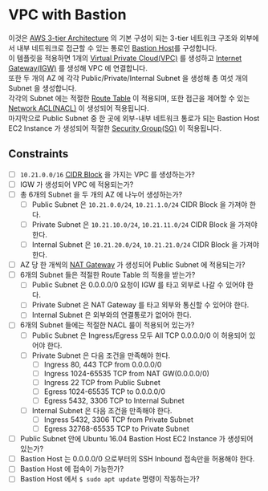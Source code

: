 # VPC with Bastion
이것은 [AWS 3-tier Architecture](https://slideplayer.com/slide/9251465/) 의 기본 구성이 되는 3-tier 네트워크 구조와 외부에서 내부 네트워크로 접근할 수 있는 통로인 [Bastion Host](https://en.wikipedia.org/wiki/Bastion_host)를 구성합니다.  
이 템플릿을 적용하면 1개의 [Virtual Private Cloud(VPC)](https://docs.aws.amazon.com/ko_kr/AmazonVPC/latest/UserGuide/VPC_Introduction.html) 를 생성하고 [Internet Gateway(IGW)](https://docs.aws.amazon.com/ko_kr/AmazonVPC/latest/UserGuide/VPC_Internet_Gateway.html) 를 생성해 VPC 에 연결합니다.  
또한 두 개의 AZ 에 각각 Public/Private/Internal Subnet 을 생성해 총 여섯 개의 Subnet 을 생성합니다.  
각각의 Subnet 에는 적절한 [Route Table](https://docs.aws.amazon.com/ko_kr/AmazonVPC/latest/UserGuide/VPC_Route_Tables.html) 이 적용되며, 또한 접근을 제어할 수 있는 [Network ACL(NACL)](https://docs.aws.amazon.com/ko_kr/AmazonVPC/latest/UserGuide/VPC_ACLs.html) 이 생성되어 적용됩니다.  
마지막으로 Public Subnet 중 한 곳에 외부-내부 네트워크 통로가 되는 Bastion Host EC2 Instance 가 생성되어 적절한 [Security Group(SG)](https://docs.aws.amazon.com/ko_kr/AWSEC2/latest/UserGuide/using-network-security.html) 이 적용됩니다.

## Constraints
- [ ] `10.21.0.0/16` [CIDR Block](https://ko.wikipedia.org/wiki/%EC%82%AC%EC%9D%B4%EB%8D%94_(%EB%84%A4%ED%8A%B8%EC%9B%8C%ED%82%B9)) 을 가지는 VPC 를 생성하는가?  
- [ ] IGW 가 생성되어 VPC 에 적용되는가?  
- [ ] 총 6개의 Subnet 을 두 개의 AZ 에 나누어 생성하는가?  
  - [ ] Public Subnet 은 `10.21.0.0/24`, `10.21.1.0/24` CIDR Block 을 가져야 한다.  
  - [ ] Private Subnet 은 `10.21.10.0/24`, `10.21.11.0/24` CIDR Block 을 가져야 한다.  
  - [ ] Internal Subnet 은 `10.21.20.0/24`, `10.21.21.0/24` CIDR Block 을 가져야 한다.  
- [ ] AZ 당 한 개씩의 [NAT Gateway](https://docs.aws.amazon.com/ko_kr/AmazonVPC/latest/UserGuide/vpc-nat-gateway.html) 가 생성되어 Public Subnet 에 적용되는가?  
- [ ] 6개의 Subnet 들은 적절한 Route Table 의 적용을 받는가?  
  - [ ] Public Subnet 은 0.0.0.0/0 요청이 IGW 를 타고 외부로 나갈 수 있어야 한다.  
  - [ ] Private Subnet 은 NAT Gateway 를 타고 외부와 통신할 수 있어야 한다.  
  - [ ] Internal Subnet 은 외부와의 연결통로가 없어야 한다.  
- [ ] 6개의 Subnet 들에는 적절한 NACL 룰이 적용되어 있는가?
  - [ ] Public Subnet 은 Ingress/Egress 모두 All TCP 0.0.0.0/0 이 허용되어 있어야 한다.
  - [ ] Private Subnet 은 다음 조건을 만족해야 한다.  
    - [ ] Ingress 80, 443 TCP from 0.0.0.0/0  
    - [ ] Ingress 1024-65535 TCP from NAT GW(0.0.0.0/0)  
    - [ ] Ingress 22 TCP from Public Subnet  
    - [ ] Egress 1024-65535 TCP to 0.0.0.0/0  
    - [ ] Egress 5432, 3306 TCP to Internal Subnet  
  - [ ] Internal Subnet 은 다음 조건을 만족해야 한다.
    - [ ] Ingress 5432, 3306 TCP from Private Subnet
    - [ ] Egress 32768-65535 TCP to Private Subnet
- [ ] Public Subnet 안에 Ubuntu 16.04 Bastion Host EC2 Instance 가 생성되어 있는가?  
- [ ] Bastion Host 는 0.0.0.0/0 으로부터의 SSH Inbound 접속만을 허용해야 한다.  
- [ ] Bastion Host 에 접속이 가능한가?
- [ ] Bastion Host 에서 `$ sudo apt update` 명령이 작동하는가?
